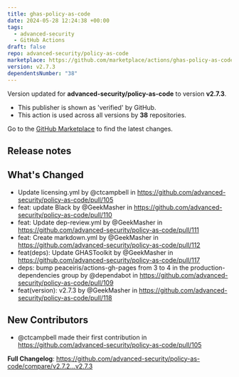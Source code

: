 ```yaml
---
title: ghas-policy-as-code
date: 2024-05-28 12:24:38 +00:00
tags:
  - advanced-security
  - GitHub Actions
draft: false
repo: advanced-security/policy-as-code
marketplace: https://github.com/marketplace/actions/ghas-policy-as-code
version: v2.7.3
dependentsNumber: "38"
---
```



Version updated for **advanced-security/policy-as-code** to version **v2.7.3**.
- This publisher is shown as 'verified' by GitHub.
- This action is used across all versions by **38** repositories.

Go to the [GitHub Marketplace](https://github.com/marketplace/actions/ghas-policy-as-code) to find the latest changes.

## Release notes

## What's Changed
* Update licensing.yml by @ctcampbell in https://github.com/advanced-security/policy-as-code/pull/105
* feat: update Black by @GeekMasher in https://github.com/advanced-security/policy-as-code/pull/110
* feat: Update dep-review.yml by @GeekMasher in https://github.com/advanced-security/policy-as-code/pull/111
* feat: Create markdown.yml by @GeekMasher in https://github.com/advanced-security/policy-as-code/pull/112
* feat(deps): Update GHASToolkit by @GeekMasher in https://github.com/advanced-security/policy-as-code/pull/117
* deps: bump peaceiris/actions-gh-pages from 3 to 4 in the production-dependencies group by @dependabot in https://github.com/advanced-security/policy-as-code/pull/109
* feat(version): v2.7.3 by @GeekMasher in https://github.com/advanced-security/policy-as-code/pull/118

## New Contributors
* @ctcampbell made their first contribution in https://github.com/advanced-security/policy-as-code/pull/105

**Full Changelog**: https://github.com/advanced-security/policy-as-code/compare/v2.7.2...v2.7.3

